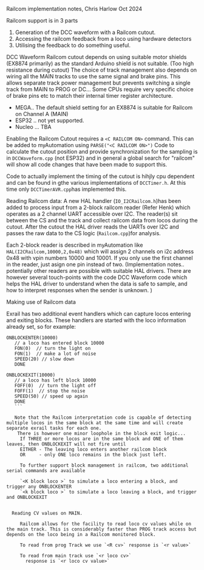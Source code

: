 Railcom implementation notes, Chris Harlow Oct 2024

Railcom support is in 3 parts
1. Generation of the DCC waveform with a Railcom cutout.
2. Accessing the railcom feedback from a loco using hardware detectors
3. Utilising the feedback to do something useful.

DCC Waveform Railcom cutout depends on using suitable motor shields (EX8874 primarily) as the standard Arduino shield is not suitable. (Too high resistance during cutout)
The choice of track management also depends on wiring all the MAIN tracks to use the same signal and brake pins. This allows separate track power management but prevents switching a single track from MAIN to PROG or DC... 
Some CPUs require very specific choice of brake pins etc to match their internal timer register architecture.

- MEGA.. The default shield setting for an EX8874 is suitable for Railcom on Channel A (MAIN) 
- ESP32 .. not yet supported.
- Nucleo ... TBA 

Enabling the Railcom Cutout requires a `<C RAILCOM ON>` command. This can be added to myAutomation using `PARSE("<C RAILCOM ON>")`
Code to calculate the cutout position and provide synchronization for the sampling is in `DCCWaveform.cpp` (not ESP32)
and in general a global search for "railcom" will show all code changes that have been made to support this.

Code to actually implement the timing of the cutout is hihjly cpu dependent and can be found in gthe various implementations of `DCCTimer.h`. At this time only `DCCTimerAVR.cpp`has implemented this.  


Reading Railcom data:
  A new HAL handler (`IO_I2CRailcom.h`)has been added to process input from a 2-block railcom reader (Refer Henk) which operates as a 2 channel UART accessible over I2C. The reader(s) sit between the CS and the track and collect railcom data from locos during the cutout.
  After the cutout the HAL driver reads the UARTs over I2C and passes the raw data to the CS logic (`Railcom.cpp`)for analysis.

  Each 2-block reader is described in myAutomation like `HAL(I2CRailcom,10000,2,0x48)`  which will assign 2 channels on i2c address 0x48 with vpin numbers 10000 and 10001. If you only use the first channel in the reader, just asign one pin instead of two.
  (Implementation notes.. potentially other readers are possible with suitable HAL drivers. There are however several touch-points with the code DCC Waveform code which helps the HAL driver to understand when the data is safe to sample, and how to interpret responses when the sender is unknown. )

Making use of Railcom data

 Exrail has two additional event handlers which can capture locos entering and exiting blocks. These handlers are started with the loco information already set, so for example:
 ```
 ONBLOCKENTER(10000) 
    // a loco has entered block 10000 
    FON(0)  // turn the light on
    FON(1)  // make a lot of noise
    SPEED(20) // slow down
    DONE 
 
 ONBLOCKEXIT(10000) 
    // a loco has left block 10000 
    FOFF(0)  // turn the light off
    FOFF(1)  // stop the noise
    SPEED(50) // speed up again
    DONE 
    ```

    Note that the Railcom interpretation code is capable of detecting multiple locos in the same block at the same time and will create separate exrail tasks for each one.
     There is however one minor loophole in the block exit logic...
      If THREE or more locos are in the same block and ONE of them leaves, then ONBLOCKEXIT will not fire until 
      EITHER - The leaving loco enters another railcom block
      OR     - only ONE loco remains in the block just left.

      To further support block management in railcom, two additional serial commands are available

      `<K block loco >` to simulate a loco entering a block, and trigger any ONBLOCKENTER
      `<k block loco >` to simulate a loco leaving a block, and trigger and ONBLOCKEXIT


   Reading CV values on MAIN.

      Railcom allows for the facility to read loco cv values while on the main track. This is considerably faster than PROG track access but depends on the loco being in a Railcom monitored block. 

      To read from prog Track we use `<R cv>` response is `<r value>` 

      To read from main track use `<r loco cv>`
        response is `<r loco cv value>`  




